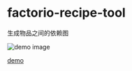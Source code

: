 # factorio-recipe-tool

生成物品之间的依赖图

![demo image](http://108.61.183.94/static/demo.png)

[demo](http://108.61.183.94)
